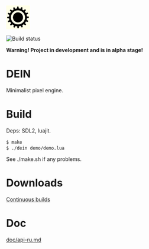 <img src="data/icon.png">

![Build status](https://github.com/gl00my/dein/actions/workflows/CI.yml/badge.svg)

__Warning! Project in development and is in alpha stage!__

# DEIN

Minimalist pixel engine.

# Build

Deps: SDL2, luajit.
```
$ make
$ ./dein demo/demo.lua
```
See ./make.sh if any problems.

# Downloads

[Continuous builds](https://github.com/gl00my/dein/releases/download/continuous/dein.zip)

# Doc

[doc/api-ru.md](doc/api-ru.md)
